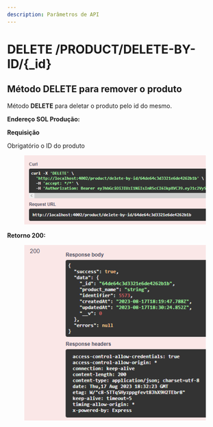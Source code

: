 ```yaml
---
description: Parâmetros de API
---
```


# DELETE /PRODUCT/DELETE-BY-ID/{\_id}

## Método DELETE para remover o produto

Método **DELETE** para deletar o produto pelo id do mesmo.

**Endereço SOL Produção:**&#x20;

**Requisição**

Obrigatório o ID do produto

<figure><img src="../../.gitbook/assets/Screenshot_6 (4).png" alt=""><figcaption></figcaption></figure>

**Retorno 200:**

<figure><img src="../../.gitbook/assets/Screenshot_7 (6).png" alt=""><figcaption></figcaption></figure>

